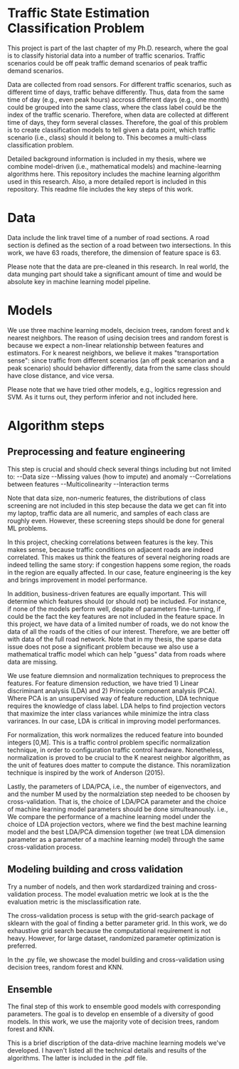 # Traffic State Estimation Classification Problem


This project is part of the last chapter of my Ph.D. research, where the goal is to classify historial data into a number of traffic scenarios. Traffic scenarios could be off peak traffic demand scenarios of peak traffic demand scenarios. 

Data are collected from road sensors. For different traffic scenarios, such as different time of days, traffic behave differently. Thus, data from the same time of day (e.g., even peak hours) accross different days (e.g., one month) could be grouped into the same class, where the class label could be the index of the traffic scenario. Therefore, when data are collected at different time of days, they form several classes. Therefore, the goal of this problem is to create classification models to tell given a data point, which traffic scenario (i.e., class) should it belong to. This becomes a multi-class classification problem.

Detailed background information is included in my thesis, where we combine model-driven (i.e., mathematical models) and machine-learning algorithms here. This repository includes the machine learning algorithm used in this research. Also, a more detailed report is included in this repository. This readme file includes the key steps of this work.

# Data

Data include the link travel time of a number of road sections. A road section is defined as the section of a road between two intersections. In this work, we have 63 roads, therefore, the dimension of feature space is 63. 

Please note that the data are pre-cleaned in this research. In real world, the data munging part should take a significant amount of time and would be absolute key in machine learning model pipeline.

# Models
We use three machine learning models, decision trees, random forest and k nearest neighbors. The reason of using decision trees and random forest is because we expect a non-linear relationship between features and estimators. For k nearest neighbors, we believe it makes "transportation sense": since traffic from different scenarios (an off peak scenarion and a peak scenario) should behavior differently, data from the same class should have close distance, and vice versa.

Please note that we have tried other models, e.g., logitics regression and SVM. As it turns out, they perform inferior and not included here.  


# Algorithm steps
## Preprocessing and feature engineering

This step is crucial and should check several things including but not limited to:
--Data size
--Missing values (how to impute) and anomaly
--Correlations between features
--Multicolinearity 
--Interaction terms

Note that data size, non-numeric features, the distributions of class screening are not included in this step because the data we get can fit into my laptop, traffic data are all numeric, and samples of each class are roughly even. However, these screening steps should be done for general ML problems.

In this project, checking correlations between features is the key. This makes sense, because traffic conditions on adjacent roads are indeed correlated. This makes us think the features of several neighoring roads are indeed telling the same story: if congestion happens some region, the roads in the region are equally affected. In our case, feature engineering is the key and brings improvement in model performance. 

In addition, business-driven features are equally important. This will determine which features should (or should not) be included. For instance, if none of the models perform well, despite of parameters fine-turning, if could be the fact the key features are not included in the feature space. In this project, we have data of a limited number of roads, we do not know the data of all the roads of the cities of our interest. Therefore, we are better off with data of the full road network. Note that in my thesis, the sparse data issue does not pose a significant problem because we also use a mathematical traffic model which can help "guess" data from roads where data are missing.

We use feature diemnsion and normalization techniques to preprocess the features. For feature dimension reduction, we have tried 1) Linear discriminant analysis (LDA) and 2) Principle component analysis (PCA). Where PCA is an unsupervised way of feature reduction, LDA technique requires the knowledge of class label. LDA helps to find projection vectors that maximize the inter class variances while minimize the intra class varirances. In our case, LDA is critical in improving model performances.

For normalization, this work normalizes the reduced feature into bounded integers [0,M]. This is a traffic control problem specific normalization technique, in order to configuration traffic control hardware. Nonetheless, normalization is proved to be crucial to the K nearest neighbor algorithm, as the unit of features does matter to compute the distance. This noramlization technique is inspired by the work of Anderson (2015). 

Lastly, the parameters of LDA/PCA, i.e., the number of eigenvectors, and and the number M used by the normalziation step needed to be choosen by cross-validation. That is, the choice of LDA/PCA parameter and the choice of machine learning model parameters should be done simulteanously. i.e., We compare the performance of a machine learning model under the choice of LDA projection vectors, where we find the best machine learning model and the best LDA/PCA dimension together (we treat LDA dimension parameter as a parameter of a machine learning model) through the same cross-validation process. 

## Modeling building and cross validation
Try a number of nodels, and then work stardardized training and cross-validation process. The model evaluation metric we look at is the the evaluation metric is the misclassification rate. 

The cross-validation process is setup with the grid-search package of sklearn with the goal of finding a better parameter grid. In this work, we do exhaustive grid search because the computational requirement is not heavy. However, for large dataset, randomized parameter optimization is preferred. 

In the .py file, we showcase the model building and cross-validation using decision trees, random forest and KNN. 

## Ensemble 
The final step of this work to ensemble good models with corresponding parameters. The goal is to develop en ensemble of a diversity of good models. In this work, we use the majority vote of decision trees, random forest and KNN.

This is a brief discription of the data-drive machine learning models we've developed. I haven't listed all the technical details and results of the algorithms. The latter is included in the .pdf file.

